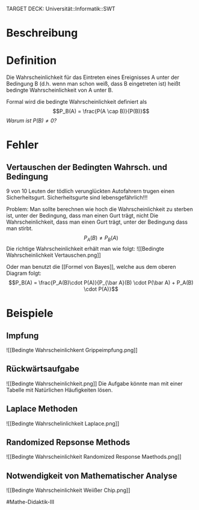 TARGET DECK: Universität::Informatik::SWT

# Beschreibung

# Definition
Die Wahrscheinlichkeit für das Eintreten eines Ereignisses A unter der Bedingung B (d.h. wenn man schon weiß, dass B eingetreten ist) heißt bedingte Wahrscheinlichkeit von A unter B.

Formal wird die bedingte Wahrscheinlichkeit definiert als 
$$P_B(A) = \frac{P(A \cap B)}{P(B)}$$
*Warum ist $P(B) \neq 0$?*


# Fehler
## Vertauschen der Bedingten Wahrsch. und Bedingung
9 von 10 Leuten der tödlich verunglückten Autofahrern trugen einen Sicherheitsgurt. 
Sicherheitsgurte sind lebensgefährlich!!!

Problem:
Man sollte berechnen wie hoch die Wahrscheinlichkeit zu sterben ist, unter der Bedingung, dass man einen Gurt trägt, nicht
Die Wahrscheinlichkeit, dass man einen Gurt trägt, unter der Bedingung dass man stirbt.
$$P_A(B) \neq P_B(A)$$
Die richtige Wahrscheinlichkeit erhält man wie folgt:
![[Bedingte Wahrscheinlichkeit Vertauschen.png]]

Oder man benutzt die [[Formel von Bayes]], welche aus dem oberen Diagram folgt:
$$P_B(A) = \frac{P_A(B)\cdot P(A)}{P_{\bar A}(B) \cdot P(\bar A) + P_A(B) \cdot P(A)}$$



# Beispiele
## Impfung
![[Bedingte Wahrscheinlichkent Grippeimpfung.png]]

## Rückwärtsaufgabe
![[Bedingte Wahrscheinlichkeit.png]]
Die Aufgabe könnte man mit einer Tabelle mit Natürlichen Häufigkeiten lösen.

## Laplace Methoden
![[Bedingte Wahrschelinlichkeit Laplace.png]]

## Randomized Repsonse Methods
![[Bedingte Wahrscheinlichkeit Randomized Response Maethods.png]]

## Notwendigkeit von Mathematischer Analyse
![[Bedingte Wahrscheinlichkeit Weiißer Chip.png]]


#Mathe-Didaktik-III 



